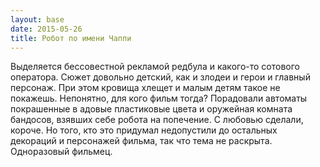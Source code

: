 ```yaml
---
layout: base
date: 2015-05-26
title: Робот по имени Чаппи
---
```


Выделяется бессовестной рекламой редбула и какого-то сотового оператора.
Сюжет довольно детский, как и злодеи и герои и главный персонаж.
При этом кровища хлещет и малым детям такое не покажешь. Непонятно, для кого фильм тогда?
Порадовали автоматы покрашенные в адовые пластиковые цвета и оружейная комната бандосов, взявших себе робота на попечение.
С любовью сделали, короче. Но того, кто это придумал недопустили до остальных декораций и персонажей фильма, так что тема не раскрыта.
Одноразовый фильмец.

[](http://www.kinopoisk.ru/film/591485/)
